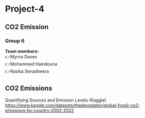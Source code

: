 # Project-4
## CO2 Emission

### **Group 6**
__Team members:__\
:point_right:Myrna Deseo\
:point_right:Mohammed Hamdouna\
:point_right:Rasika Senadheera


## CO2 Emissions 
Quantifying Sources and Emission Levels
(Kaggle)
https://www.kaggle.com/datasets/thedevastator/global-fossil-co2-emissions-by-country-2002-2022
